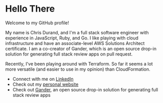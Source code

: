 # Hello There

Welcome to my GitHub profile!

My name is Chris Durand, and I'm a full stack software engineer with experience in JavaScript, Ruby, and Go. I like playing with cloud infrastructure and have an associate-level AWS Solutions Architect certificate. I am a co-creator of Gander, which is an open source drop-in solution for generating full stack review apps on pull request.

Recently, I've been playing around with Terraform. So far it seems a lot more versatile (and easier to use in my opinion) than CloudFormation.


- Connect with me on [LinkedIn](https://www.linkedin.com/in/christopher-durand/)
- Check out my [personal website](https://cdurand.net)
- Check out [Gander](https://gander-framework.github.io), an open source drop-in solution for generating full stack review apps
